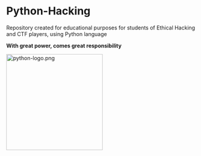 # Python-Hacking
Repository created for educational purposes for students of Ethical Hacking and CTF players, using Python language


**With great power, comes great responsibility**

<a href="https://raw.githubusercontent.com/Sup3r-Us3r/Spy-Quiz/master/Screenshots/python-logo.png"><img src="https://raw.githubusercontent.com/Sup3r-Us3r/Spy-Quiz/master/Screenshots/python-logo.png" alt="python-logo.png" height="256px" align="center"></a>

